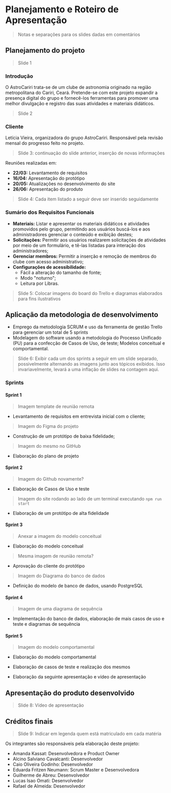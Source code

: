 # Planejamento e Roteiro de Apresentação
> Notas e separações para os slides dadas em comentários
## Planejamento do projeto

> Slide 1
### Introdução
O AstroCariri trata-se de um clube de astronomia originado na região metropolitana do Cariri, Ceará. Pretende-se com este projeto expandir a presença digital do grupo e fornecê-los ferramentas para promover uma melhor divulgação e registro das suas atividades e materiais didáticos.

> Slide 2

### Cliente
Letícia Vieira, organizadora do grupo AstroCariri. Responsável pela revisão mensal do progresso feito no projeto.

> Slide 3: continuação do slide anterior, inserção de novas informações

Reuniões realizadas em:

- **22/03:** Levantamento de requisitos
- **16/04:** Apresentação do protótipo
- **20/05:** Atualizações no desenvolvimento do site
- **26/06:** Apresentação do produto

> Slide 4: Cada item listado a seguir deve ser inserido seguidamente

### Sumário dos Requisitos Funcionais
- **Materiais:** Listar e apresentar os materiais didáticos e atividades promovidos pelo grupo, permitindo aos usuários buscá-los e aos administradores gerenciar o conteúdo e exibição destes;
- **Solicitações:** Permitir aos usuários realizarem solicitações de atividades por meio de um formulário, e tê-las listadas para interação dos administradores;
- **Gerenciar membros:** Permitir a inserção e remoção de membros do clube com acesso administrativo;
- **Configurações de acessibilidade:**
    - Fácil a alteração do tamanho de fonte;
    - Modo "noturno";
    - Leitura por Libras.

> Slide 5: Colocar imagens do board do Trello e diagramas elaborados para fins ilustrativos

## Aplicação da metodologia de desenvolvimento

- Emprego da metodologia SCRUM e uso da ferramenta de gestão Trello para gerenciar um total de  5 sprints
- Modelagem do software usando a metodologia do Processo Unificado (PU) para a confecção de Casos de Uso, de teste; Modelos conceitual e comportamental.

> Slide 6: Exibir cada um dos sprints a seguir em um slide separado, possivelmente alternando as imagens junto aos tópicos exibidos. Isso invariavelmente, levará a uma inflação de slides na contagem aqui.
### Sprints

#### Sprint 1
> Imagem template de reunião remota
- Levantamento de requisitos em entrevista inicial com o cliente;

> Imagem do Figma do projeto
- Construção de um protótipo de baixa fidelidade;

> Imagem do mesmo no GitHub
- Elaboração do plano de projeto

#### Sprint 2

> Imagem do Github novamente?
- Elaboração de Casos de Uso e teste

> Imagem do site rodando ao lado de um terminal executando `npm run start`
- Elaboração de um protótipo de alta fidelidade

#### Sprint 3
> Anexar a imagem do modelo conceitual
- Elaboração do modelo conceitual

> Mesma imagem de reunião remota?
- Aprovação do cliente do protótipo

> Imagem do Diagrama do banco de dados
- Definição do modelo de banco de dados, usando PostgreSQL

#### Sprint 4
> Imagem de uma diagrama de sequência
- Implementação do banco de dados, elaboração de mais casos de uso e teste e diagramas de sequência

#### Sprint 5

> Imagem do modelo comportamental
- Elaboração do modelo comportamental

- Elaboração de casos de teste e realização dos mesmos

- Elaboração da seguinte apresentação e vídeo de apresentação

## Apresentação do produto desenvolvido

> Slide 8: Vídeo de apresentação

## Créditos finais

> Slide 9: Indicar em legenda quem está matriculado em cada matéria

Os integrantes são responsáveis pela elaboração deste projeto:

- Amanda Kassat: Desenvolvedora e Product Owner
- Alcino Salviano Cavalcanti: Desenvolvedor
- Caio Oliveira Godinho: Desenvolvedor
- Eduarda Fritzen Neumann: Scrum Master e Desenvolvedora
- Guilherme de Abreu: Desenvolvedor
- Lucas Isao Omati: Desenvolvedor
- Rafael de Almeida: Desenvolvedor

